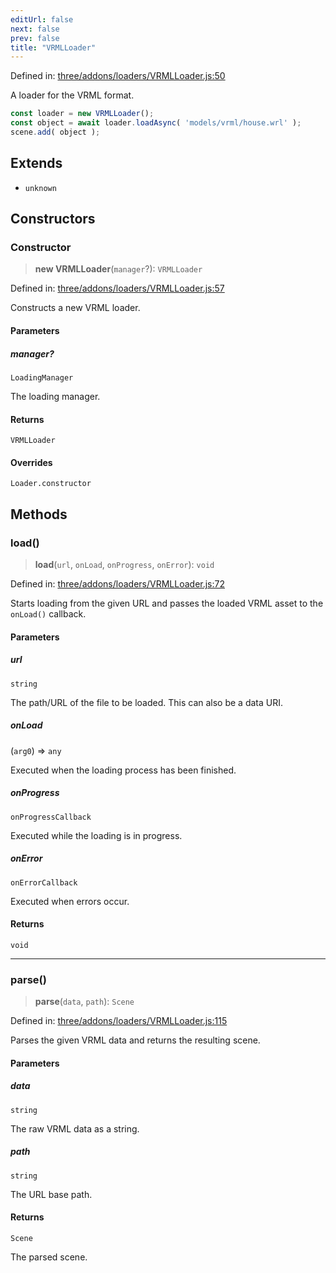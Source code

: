 ```yaml
---
editUrl: false
next: false
prev: false
title: "VRMLLoader"
---
```


Defined in: [three/addons/loaders/VRMLLoader.js:50](https://github.com/DefinitelyMaybe/three-i18n/blob/fa57b79433d1c349ffb23a78727299c8d4190136/three/addons/loaders/VRMLLoader.js#L50)

A loader for the VRML format.

```js
const loader = new VRMLLoader();
const object = await loader.loadAsync( 'models/vrml/house.wrl' );
scene.add( object );
```

## Extends

- `unknown`

## Constructors

### Constructor

> **new VRMLLoader**(`manager`?): `VRMLLoader`

Defined in: [three/addons/loaders/VRMLLoader.js:57](https://github.com/DefinitelyMaybe/three-i18n/blob/fa57b79433d1c349ffb23a78727299c8d4190136/three/addons/loaders/VRMLLoader.js#L57)

Constructs a new VRML loader.

#### Parameters

##### manager?

`LoadingManager`

The loading manager.

#### Returns

`VRMLLoader`

#### Overrides

`Loader.constructor`

## Methods

### load()

> **load**(`url`, `onLoad`, `onProgress`, `onError`): `void`

Defined in: [three/addons/loaders/VRMLLoader.js:72](https://github.com/DefinitelyMaybe/three-i18n/blob/fa57b79433d1c349ffb23a78727299c8d4190136/three/addons/loaders/VRMLLoader.js#L72)

Starts loading from the given URL and passes the loaded VRML asset
to the `onLoad()` callback.

#### Parameters

##### url

`string`

The path/URL of the file to be loaded. This can also be a data URI.

##### onLoad

(`arg0`) => `any`

Executed when the loading process has been finished.

##### onProgress

`onProgressCallback`

Executed while the loading is in progress.

##### onError

`onErrorCallback`

Executed when errors occur.

#### Returns

`void`

***

### parse()

> **parse**(`data`, `path`): `Scene`

Defined in: [three/addons/loaders/VRMLLoader.js:115](https://github.com/DefinitelyMaybe/three-i18n/blob/fa57b79433d1c349ffb23a78727299c8d4190136/three/addons/loaders/VRMLLoader.js#L115)

Parses the given VRML data and returns the resulting scene.

#### Parameters

##### data

`string`

The raw VRML data as a string.

##### path

`string`

The URL base path.

#### Returns

`Scene`

The parsed scene.
